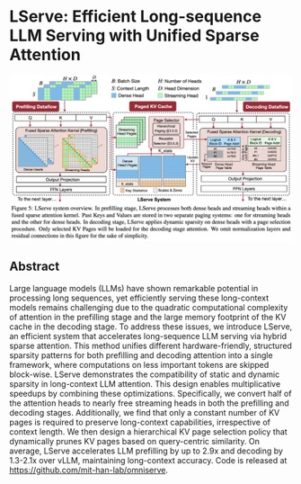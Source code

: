 # LServe: Efficient Long-sequence LLM Serving with Unified Sparse Attention

<p align="center">
<img src="fig5.png" width="600" title="blank">
</p>

## Abstract

Large language models (LLMs) have shown remarkable potential in processing
long sequences, yet efficiently serving these long-context models remains
challenging due to the quadratic computational complexity of attention in the
prefilling stage and the large memory footprint of the KV cache in the decoding
stage. To address these issues, we introduce LServe, an efficient system that
accelerates long-sequence LLM serving via hybrid sparse attention. This method
unifies different hardware-friendly, structured sparsity patterns for both
prefilling and decoding attention into a single framework, where computations
on less important tokens are skipped block-wise. LServe demonstrates the
compatibility of static and dynamic sparsity in long-context LLM attention.
This design enables multiplicative speedups by combining these optimizations.
Specifically, we convert half of the attention heads to nearly free streaming
heads in both the prefilling and decoding stages. Additionally, we find that
only a constant number of KV pages is required to preserve long-context
capabilities, irrespective of context length. We then design a hierarchical KV
page selection policy that dynamically prunes KV pages based on query-centric
similarity. On average, LServe accelerates LLM prefilling by up to 2.9x and
decoding by 1.3-2.1x over vLLM, maintaining long-context accuracy. Code is
released at https://github.com/mit-han-lab/omniserve.
